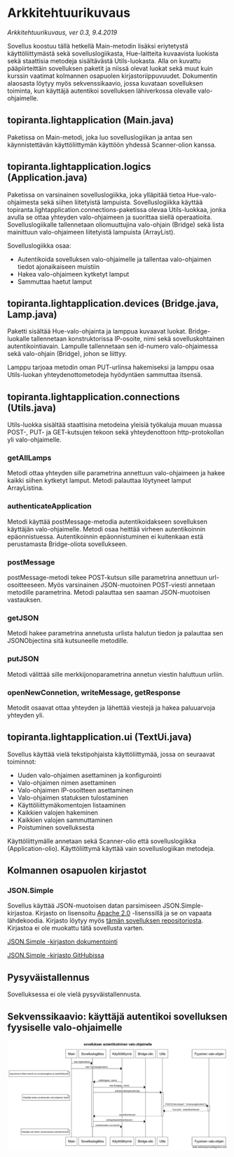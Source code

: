 # Arkkitehtuurikuvaus

*Arkkitehtuurikuvaus, ver 0.3, 9.4.2019*

Sovellus koostuu tällä hetkellä Main-metodin lisäksi eriytetystä käyttöliittymästä sekä sovelluslogiikasta, Hue-laitteita kuvaavista luokista sekä staattisia metodeja sisältävästä Utils-luokasta. Alla on kuvattu pääpiirteittäin sovelluksen paketit ja niissä olevat luokat sekä muut kuin kurssin vaatimat kolmannen osapuolen kirjastoriippuvuudet. Dokumentin alaosasta löytyy myös sekvenssikaavio, jossa kuvataan sovelluksen toiminta, kun käyttäjä autentikoi sovelluksen lähiverkossa olevalle valo-ohjaimelle.

## topiranta.lightapplication (Main.java)

Paketissa on Main-metodi, joka luo sovelluslogiikan ja antaa sen käynnistettävän käyttöliittymän käyttöön yhdessä Scanner-olion kanssa.

## topiranta.lightapplication.logics (Application.java)

Paketissa on varsinainen sovelluslogiikka, joka ylläpitää tietoa Hue-valo-ohjaimesta sekä siihen liitetyistä lampuista. Sovelluslogiikka käyttää topiranta.lightapplication.connections-paketissa olevaa Utils-luokkaa, jonka avulla se ottaa yhteyden valo-ohjaimeen ja suorittaa siellä operaatioita. Sovelluslogiikalle tallennetaan oliomuuttujina valo-ohjain (Bridge) sekä lista mainittuun valo-ohjaimeen liitetyistä lampuista (ArrayList<Lamp>).

Sovelluslogiikka osaa:

* Autentikoida sovelluksen valo-ohjaimelle ja tallentaa valo-ohjaimen tiedot ajonaikaiseen muistiin
* Hakea valo-ohjaimeen kytketyt lamput
* Sammuttaa haetut lamput

## topiranta.lightapplication.devices (Bridge.java, Lamp.java)

Paketti sisältää Hue-valo-ohjainta ja lamppua kuvaavat luokat. Bridge-luokalle tallennetaan konstruktorissa IP-osoite, nimi sekä sovelluskohtainen autentikointiavain. Lampulle tallennetaan sen id-numero valo-ohjaimessa sekä valo-ohjain (Bridge), johon se liittyy.

Lamppu tarjoaa metodin oman PUT-urlinsa hakemiseksi ja lamppu osaa Utils-luokan yhteydenottometodeja hyödyntäen sammuttaa itsensä.

## topiranta.lightapplication.connections (Utils.java)

Utils-luokka sisältää staattisina metodeina yleisiä työkaluja muuan muassa POST-, PUT- ja GET-kutsujen tekoon sekä yhteydenottoon http-protokollan 
yli valo-ohjaimelle.

### getAllLamps

Metodi ottaa yhteyden sille parametrina annettuun valo-ohjaimeen ja hakee kaikki siihen kytketyt lamput. Metodi palauttaa löytyneet lamput ArrayListina.

### authenticateApplication

Metodi käyttää postMessage-metodia autentikoidakseen sovelluksen käyttäjän valo-ohjaimelle. Metodi osaa heittää 
virheen autentikoinnin epäonnistuessa. Autentikoinnin epäonnistuminen ei kuitenkaan estä perustamasta Bridge-oliota 
sovellukseen.

### postMessage

postMessage-metodi tekee POST-kutsun sille parametrina annettuun url-osoitteeseen. Myös varsinainen 
JSON-muotoinen POST-viesti annetaan metodille parametrina. Metodi palauttaa sen saaman JSON-muotoisen vastauksen.

### getJSON

Metodi hakee parametrina annetusta urlista halutun tiedon ja palauttaa sen JSONObjectina sitä kutsuneelle metodille.

### putJSON

Metodi välittää sille merkkijonoparametrina annetun viestin haluttuun urliin.

### openNewConnetion, writeMessage, getResponse

Metodit osaavat ottaa yhteyden ja lähettää viestejä ja hakea paluuarvoja yhteyden yli.

## topiranta.lightapplication.ui (TextUi.java)

Sovellus käyttää vielä tekstipohjaista käyttöliittymää, jossa on seuraavat toiminnot:

* Uuden valo-ohjaimen asettaminen ja konfigurointi
* Valo-ohjaimen nimen asettaminen
* Valo-ohjaimen IP-osoitteen asettaminen
* Valo-ohjaimen statuksen tulostaminen
* Käyttöliittymäkomentojen listaaminen
* Kaikkien valojen hakeminen
* Kaikkien valojen sammuttaminen
* Poistuminen sovelluksesta

Käyttöliittymälle annetaan sekä Scanner-olio että sovelluslogiikka (Application-olio). Käyttöliittymä käyttää vain sovelluslogiikan metodeja.

## Kolmannen osapuolen kirjastot

### JSON.Simple

Sovellus käyttää JSON-muotoisen datan parsimiseen JSON.Simple-kirjastoa. Kirjasto on lisensoitu [Apache 
2.0](http://www.apache.org/licenses/LICENSE-2.0) -lisenssillä ja se on vapaata lähdekoodia. Kirjasto löytyy myös 
[tämän sovelluksen 
repositoriosta](https://github.com/topiranta/ot-harjoitustyo/tree/master/light-application/external-libraries/json-simple). 
Kirjastoa ei ole muokattu tätä sovellusta varten.

[JSON.Simple -kirjaston dokumentointi](https://code.google.com/archive/p/json-simple/)

[JSON.Simple -kirjasto GitHubissa](https://github.com/fangyidong/json-simple)

## Pysyväistallennus

Sovelluksessa ei ole vielä pysyväistallennusta.

## Sekvenssikaavio: käyttäjä autentikoi sovelluksen fyysiselle valo-ohjaimelle

![Sekvenssikaavio: autentikointi](https://github.com/topiranta/ot-harjoitustyo/blob/master/dokumentointi/kuvat/lightapplication-auth-sequence-diagram.png)

